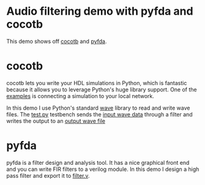 # Audio filtering demo with pyfda and cocotb

This demo shows off [cocotb](https://github.com/cocotb/cocotb) and [pyfda](https://github.com/chipmuenk/pyfda).

# cocotb

cocotb lets you write your HDL simulations in Python, which is fantastic because it allows you to
leverage Python's huge library support. One of the [examples](https://docs.cocotb.org/en/stable/ping_tun_tap.html) is connecting a simulation to your local network.

In this demo I use Python's standard [wave](https://docs.python.org/3/library/wave.html) library to read and write wave files.
The [test.py](test.py) testbench sends the [input wave data](hello.wav) through a filter and writes the output to an [output wave file](out.wav)

# pyfda

pyfda is a filter design and analysis tool. It has a nice graphical front end and you can write FIR filters to a verilog module.
In this demo I design a high pass filter and export it to [filter.v](filter.v).
